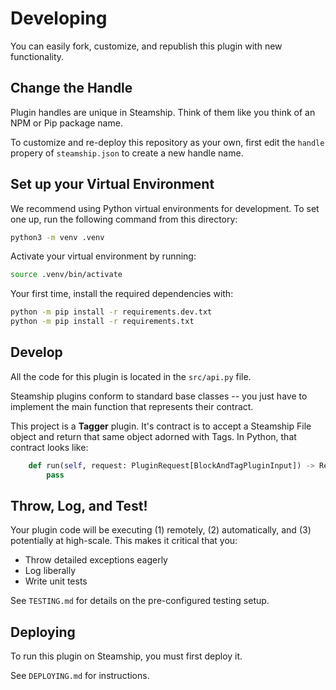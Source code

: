# Developing

You can easily fork, customize, and republish this plugin with new functionality.

## Change the Handle

Plugin handles are unique in Steamship. Think of them like you think of an NPM or Pip package name.

To customize and re-deploy this repository as your own, first edit the `handle` propery of `steamship.json` to create a new handle name.

## Set up your Virtual Environment

We recommend using Python virtual environments for development.
To set one up, run the following command from this directory:

```bash
python3 -m venv .venv
```

Activate your virtual environment by running:

```bash
source .venv/bin/activate
```

Your first time, install the required dependencies with:

```bash
python -m pip install -r requirements.dev.txt
python -m pip install -r requirements.txt
```

## Develop

All the code for this plugin is located in the `src/api.py` file.

Steamship plugins conform to standard base classes -- you just have to implement the main function that represents their contract.

This project is a **Tagger** plugin. It's contract is to accept a Steamship File object and return that same object adorned with Tags.
In Python, that contract looks like:

```python
    def run(self, request: PluginRequest[BlockAndTagPluginInput]) -> Response[BlockAndTagPluginOutput]:
        pass
```

## Throw, Log, and Test!

Your plugin code will be executing (1) remotely, (2) automatically, and (3) potentially at high-scale. This makes it critical that you:

* Throw detailed exceptions eagerly
* Log liberally
* Write unit tests

See `TESTING.md` for details on the pre-configured testing setup.

## Deploying

To run this plugin on Steamship, you must first deploy it. 

See `DEPLOYING.md` for instructions.